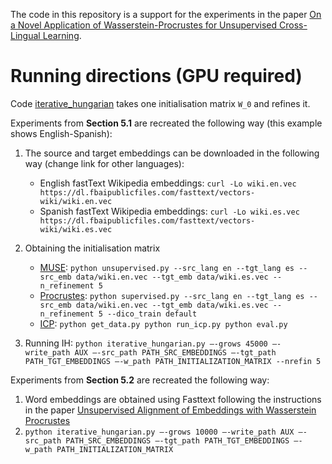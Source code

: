 The code in this repository is a support for the experiments in the paper [On a Novel Application of Wasserstein-Procrustes for Unsupervised Cross-Lingual Learning](https://arxiv.org/abs/2007.09456).

# Running directions (GPU required)
Code [iterative_hungarian](iterative_hungarian.py) takes one initialisation matrix `W_0` and refines it. 

Experiments from **Section 5.1** are recreated the following way (this example shows English-Spanish):
1. The source and target embeddings can be downloaded in the following way (change link for other languages):
   - English fastText Wikipedia embeddings: `curl -Lo wiki.en.vec https://dl.fbaipublicfiles.com/fasttext/vectors-wiki/wiki.en.vec`
   - Spanish fastText Wikipedia embeddings: `curl -Lo wiki.es.vec https://dl.fbaipublicfiles.com/fasttext/vectors-wiki/wiki.es.vec`

2. Obtaining the initialisation matrix
   - [MUSE](https://github.com/facebookresearch/MUSE): `python unsupervised.py --src_lang en --tgt_lang es --src_emb data/wiki.en.vec --tgt_emb data/wiki.es.vec --n_refinement 5`
   - [Procrustes](https://github.com/facebookresearch/MUSE): `python supervised.py --src_lang en --tgt_lang es --src_emb data/wiki.en.vec --tgt_emb data/wiki.es.vec --n_refinement 5 --dico_train default`
   - [ICP](https://github.com/facebookresearch/Non-adversarialTranslation): 
   `python get_data.py python run_icp.py python eval.py`

3. Running IH:
`python iterative_hungarian.py —-grows 45000 —-write_path AUX —-src_path PATH_SRC_EMBEDDINGS —-tgt_path PATH_TGT_EMBEDDINGS —-w_path PATH_INITIALIZATION_MATRIX --nrefin 5` 

Experiments from **Section 5.2** are recreated the following way:
1. Word embeddings are obtained using Fasttext following the instructions in the paper [Unsupervised Alignment of Embeddings with Wasserstein Procrustes](https://arxiv.org/abs/1805.11222)
2. `python iterative_hungarian.py —-grows 10000 —-write_path AUX —-src_path PATH_SRC_EMBEDDINGS —-tgt_path PATH_TGT_EMBEDDINGS —-w_path PATH_INITIALIZATION_MATRIX`
